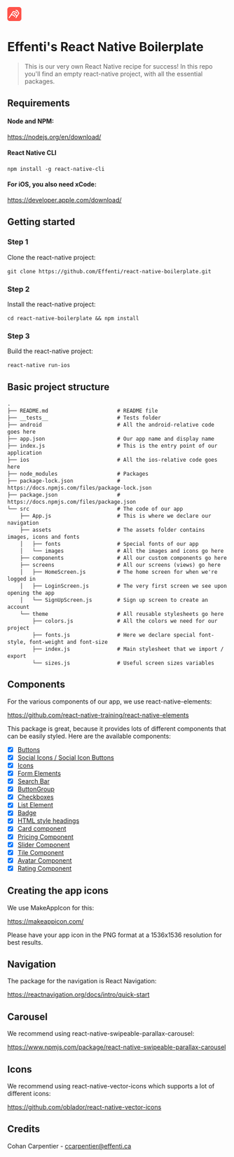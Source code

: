 ![alt text](/src/assets/images/effenti.png "Effenti React Native Boilerplate")

# Effenti's React Native Boilerplate
> This is our very own React Native recipe for success! In this repo you'll find an empty react-native project, with all the essential packages.

## Requirements

#### Node and NPM:

https://nodejs.org/en/download/

#### React Native CLI

```npm install -g react-native-cli```

#### For iOS, you also need xCode:

https://developer.apple.com/download/

## Getting started

### Step 1

Clone the react-native project:

```git clone https://github.com/Effenti/react-native-boilerplate.git```

### Step 2

Install the react-native project:

```cd react-native-boilerplate && npm install```

### Step 3

Build the react-native project:

```react-native run-ios```

## Basic project structure

```
.
├── README.md                      # README file
├── __tests__                      # Tests folder
├── android                        # All the android-relative code goes here
├── app.json                       # Our app name and display name
├── index.js                       # This is the entry point of our application
├── ios                            # All the ios-relative code goes here 
├── node_modules                   # Packages
├── package-lock.json              # https://docs.npmjs.com/files/package-lock.json
├── package.json                   # https://docs.npmjs.com/files/package.json
└── src                            # The code of our app
    ├── App.js                     # This is where we declare our navigation
    ├── assets                     # The assets folder contains images, icons and fonts
    │   ├── fonts                  # Special fonts of our app
    │   └── images                 # All the images and icons go here
    ├── components                 # All our custom components go here
    ├── screens                    # All our screens (views) go here
    │   ├── HomeScreen.js          # The home screen for when we're logged in
    │   ├── LoginScreen.js         # The very first screen we see upon opening the app
    │   └── SignUpScreen.js        # Sign up screen to create an account
    └── theme                      # All reusable stylesheets go here
        ├── colors.js              # All the colors we need for our project 
        ├── fonts.js               # Here we declare special font-style, font-weight and font-size 
        ├── index.js               # Main stylesheet that we import / export
        └── sizes.js               # Useful screen sizes variables
```

## Components

For the various components of our app, we use react-native-elements:

https://github.com/react-native-training/react-native-elements

This package is great, because it provides lots of different components that can be easily styled. Here are the available components:

- [x] [Buttons](https://react-native-training.github.io/react-native-elements/API/buttons/)
- [x] [Social Icons / Social Icon Buttons](https://react-native-training.github.io/react-native-elements/API/social_icons/)
- [x] [Icons](https://react-native-training.github.io/react-native-elements/API/icons/)
- [x] [Form Elements](https://react-native-training.github.io/react-native-elements/API/forms/)
- [x] [Search Bar](https://react-native-training.github.io/react-native-elements/API/searchbar/)
- [x] [ButtonGroup](https://react-native-training.github.io/react-native-elements/API/button_group/)
- [x] [Checkboxes](https://react-native-training.github.io/react-native-elements/API/checkbox/)
- [x] [List Element](https://react-native-training.github.io/react-native-elements/API/lists/)
- [x] [Badge](https://react-native-training.github.io/react-native-elements/API/badge/)
- [x] [HTML style headings](https://react-native-training.github.io/react-native-elements/API/HTML_style_headings/)
- [x] [Card component](https://react-native-training.github.io/react-native-elements/API/card/)
- [x] [Pricing Component](https://react-native-training.github.io/react-native-elements/API/pricing/)
- [x] [Slider Component](https://react-native-training.github.io/react-native-elements/API/slider/)
- [x] [Tile Component](https://react-native-training.github.io/react-native-elements/API/tile/)
- [x] [Avatar Component](https://react-native-training.github.io/react-native-elements/API/avatar/)
- [x] [Rating Component](https://react-native-training.github.io/react-native-elements/API/rating/)

## Creating the app icons

We use MakeAppIcon for this:

https://makeappicon.com/

Please have your app icon in the PNG format at a 1536x1536 resolution for best results.

## Navigation

The package for the navigation is React Navigation:

https://reactnavigation.org/docs/intro/quick-start

## Carousel

We recommend using react-native-swipeable-parallax-carousel:

https://www.npmjs.com/package/react-native-swipeable-parallax-carousel

## Icons

We recommend using react-native-vector-icons which supports a lot of different icons:

https://github.com/oblador/react-native-vector-icons

## Credits

Cohan Carpentier - ccarpentier@effenti.ca
